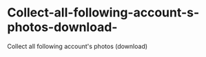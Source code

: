 # Collect-all-following-account-s-photos-download-
Collect all following account's photos (download)
